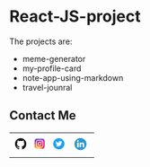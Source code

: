 # React-JS-project
The projects are:
- meme-generator
- my-profile-card
- note-app-using-markdown
- travel-jounral


## Contact Me
<table>

<tbody>
<tr style="display: flex; flex-direction: row; justify-content: center; align-items: center; padding: 3px;">
<td><a href="https://github.com/realsanjeev" alt="@realsanjeev github profile"><img src="https://github.com/realsanjeev/React-js-project/blob/main/my-profile-card/src/images/github.png" alt="@realsanjeev" height="20"/></a></td>
<td><a href="https://instagram.com/realsanjeev" alt="@realsanjeev instagram profile"><img src="https://github.com/realsanjeev/React-js-project/blob/main/my-profile-card/src/images/instagram.png" alt="@realsanjeev" height="20"/></a></td>
<td><a href="https://twitter.com/realsanjeev2" alt="@realsanjeev2 twitter profile"><img src="https://github.com/realsanjeev/React-js-project/blob/main/my-profile-card/src/images/twitter.png" alt="@realsanjeev2" height="20"/></a></td>
<td><a href="https://linkedin.com/in/realsanjeev" alt="@realsanjeev linkedin profile"><img src="https://github.com/realsanjeev/React-js-project/blob/main/my-profile-card/src/images/linkedin-logo.png" alt="@realsanjeev" height="29"/></a></td>
</tr>
</tbody>
</table>
